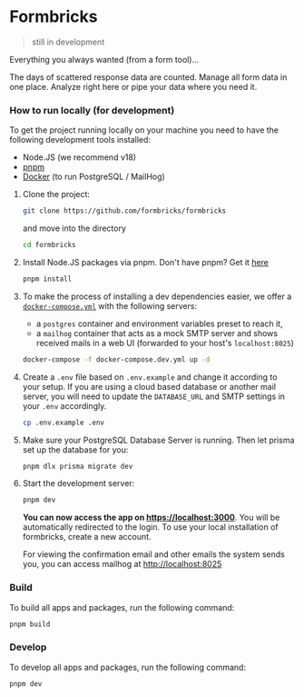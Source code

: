 # Formbricks

> still in development

Everything you always wanted (from a form tool)...

The days of scattered response data are counted. Manage all form data in one place. Analyze right here or pipe your data where you need it.

### How to run locally (for development)

To get the project running locally on your machine you need to have the following development tools installed:

- Node.JS (we recommend v18)
- [pnpm](https://pnpm.io/)
- [Docker](https://www.docker.com/) (to run PostgreSQL / MailHog)

1. Clone the project:

   ```sh
   git clone https://github.com/formbricks/formbricks
   ```

   and move into the directory

   ```sh
   cd formbricks
   ```

1. Install Node.JS packages via pnpm. Don't have pnpm? Get it [here](https://pnpm.io/installation)

   ```sh
   pnpm install
   ```

1. To make the process of installing a dev dependencies easier, we offer a [`docker-compose.yml`](https://docs.docker.com/compose/) with the following servers:

   - a `postgres` container and environment variables preset to reach it,
   - a `mailhog` container that acts as a mock SMTP server and shows received mails in a web UI (forwarded to your host's `localhost:8025`)

   ```sh
   docker-compose -f docker-compose.dev.yml up -d
   ```

1. Create a `.env` file based on `.env.example` and change it according to your setup. If you are using a cloud based database or another mail server, you will need to update the `DATABASE_URL` and SMTP settings in your `.env` accordingly.

   ```sh
   cp .env.example .env
   ```

1. Make sure your PostgreSQL Database Server is running. Then let prisma set up the database for you:

   ```sh
   pnpm dlx prisma migrate dev
   ```

1. Start the development server:

   ```sh
   pnpm dev
   ```

   **You can now access the app on [https://localhost:3000](https://localhost:3000)**. You will be automatically redirected to the login. To use your local installation of formbricks, create a new account.

   For viewing the confirmation email and other emails the system sends you, you can access mailhog at [http://localhost:8025](http://localhost:8025)

### Build

To build all apps and packages, run the following command:

```sh
pnpm build
```

### Develop

To develop all apps and packages, run the following command:

```sh
pnpm dev
```
